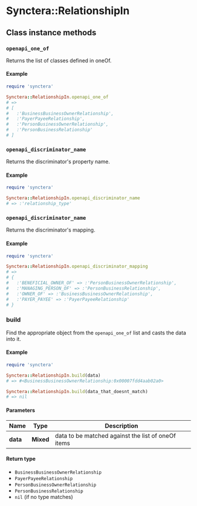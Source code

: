 # Synctera::RelationshipIn

## Class instance methods

### `openapi_one_of`

Returns the list of classes defined in oneOf.

#### Example

```ruby
require 'synctera'

Synctera::RelationshipIn.openapi_one_of
# =>
# [
#   :'BusinessBusinessOwnerRelationship',
#   :'PayerPayeeRelationship',
#   :'PersonBusinessOwnerRelationship',
#   :'PersonBusinessRelationship'
# ]
```

### `openapi_discriminator_name`

Returns the discriminator's property name.

#### Example

```ruby
require 'synctera'

Synctera::RelationshipIn.openapi_discriminator_name
# => :'relationship_type'
```

### `openapi_discriminator_name`

Returns the discriminator's mapping.

#### Example

```ruby
require 'synctera'

Synctera::RelationshipIn.openapi_discriminator_mapping
# =>
# {
#   :'BENEFICIAL_OWNER_OF' => :'PersonBusinessOwnerRelationship',
#   :'MANAGING_PERSON_OF' => :'PersonBusinessRelationship',
#   :'OWNER_OF' => :'BusinessBusinessOwnerRelationship',
#   :'PAYER_PAYEE' => :'PayerPayeeRelationship'
# }
```

### build

Find the appropriate object from the `openapi_one_of` list and casts the data into it.

#### Example

```ruby
require 'synctera'

Synctera::RelationshipIn.build(data)
# => #<BusinessBusinessOwnerRelationship:0x00007fdd4aab02a0>

Synctera::RelationshipIn.build(data_that_doesnt_match)
# => nil
```

#### Parameters

| Name | Type | Description |
| ---- | ---- | ----------- |
| **data** | **Mixed** | data to be matched against the list of oneOf items |

#### Return type

- `BusinessBusinessOwnerRelationship`
- `PayerPayeeRelationship`
- `PersonBusinessOwnerRelationship`
- `PersonBusinessRelationship`
- `nil` (if no type matches)


